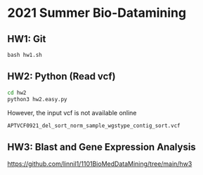 # 2021 Summer Bio-Datamining

## HW1: Git

`bash hw1.sh`

## HW2: Python (Read vcf)

``` bash
cd hw2
python3 hw2.easy.py
```

However, the input vcf is not available online

`APTVCF0921_del_sort_norm_sample_wgstype_contig_sort.vcf`

## HW3: Blast and Gene Expression Analysis

https://github.com/linnil1/1101BioMedDataMining/tree/main/hw3
